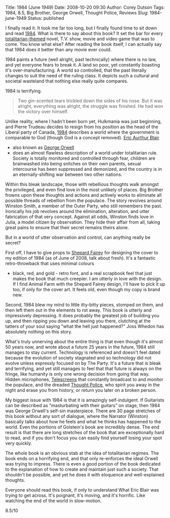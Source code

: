 Title: 1984 (June 1949)
Date: 2008-10-20 09:30
Author: Corey Dutson
Tags: 1984, 8.5, Big Brother, George Orwell, Thought Police, Reviews
Slug: 1984-june-1949
Status: published

I finally read it. It took me far too long, but I finally found time to
sit down and read
[1984](http://www.amazon.ca/Signet-Classics-1984-George-Orwell/dp/0451524934/ref=pd_bbs_sr_1?ie=UTF8&s=books&qid=1224465918&sr=8-1 "Amazon.ca: 1984").
What is there to say about this book? It set the bar for every
[totalitarian-themed](http://en.wikipedia.org/wiki/Totalitarianism "Wikipedia: Totalitarianism")
novel, T.V. show, movie and video game that was to come. You know what
else? After reading the book itself, I can actually say that 1984 does
it better than any movie ever could.

1984 paints a future (well alright, past technically) where there is no
law, and yet everyone fears to break it. A land so poor, yet constantly
boasting it's over-manufacturing. A world so controlled, that the past
literally changes to suit the need of the ruling class. It depicts such
a cultural and societal wasteland that nothing else really quite
compares.

1984 is terrifying.


<!-- PELICAN_END_SUMMARY -->


> Two gin-scented tears trickled down the sides of his nose. But it was
> alright, everything was alright, the struggle was finished. He had won
> the victory over himself.

Unlike reality, where I hadn't been born yet, Hulkmania was just
beginning, and Pierre Trudeau decides to resign from his position as the
head of the Liberal party of Canada,
[1984](http://en.wikipedia.org/wiki/Nineteen_Eighty-Four "Wikipedia: 1984")
describes a world where the government is comparable to God (though God
is a concept removed). [Eric Aurthur
Blair](http://en.wikipedia.org/wiki/George_Orwell "Wikipedia Eric Aurthur Blair")
- also known as [George
Orwell](http://en.wikipedia.org/wiki/George_Orwell "Wikipedia: George Orwell")
- does an almost flawless description of a world under totalitarian
rule. Society is totally monitored and controlled through fear, children
are brainwashed into being snitches on their own parents, sexual
intercourse has been suppressed and demonized, and the country is in an
eternally-shifting war between two other nations.

Within this bleak landscape, those with rebellious thoughts walk amongst
the privileged, and even find love in the most unlikely of places. Big
Brother frowns upon these thoughts and actions and actively works to
eliminate all possible threads of rebellion from the populace. The story
revolves around Winston Smith, a member of the Outer Party, who still
remembers the past. Ironically his job revolves around the elimination,
alteration, and utter fabrication of that very concept. Against all
odds, Winston finds love in Julia, a model citizen by observation. They
hide their affair from all, taking great pains to ensure that their
secret remains theirs alone.

But in a world of utter observation and control, can anything really be
secret?

First off, I have to give props to [Shepard
Fairey](http://obeygiant.com/ "Obey Giant: Shepard Fairey") for
designing the cover to my edition of 1984 (as of June of 2008, talk
about fresh). It's a fantastic retro-throwback that uses minimal colours
- black, red, and gold - retro font, and a real scrapbook feel that just
makes the book that much creepier. I am utterly in love with the design.
If I find Animal Farm with the Shepard Fairey design, I'll have to pick
it up too, if only for the cover art. It feels old, even though my copy
is brand new.



Second, 1984 blew my mind to little itty-bitty pieces, stomped on them,
and then left them out in the elements to rot away. This book is utterly
and impressively depressing. It does probably the greatest job of
building you up, and then ripping you down and leaving you there,
clutching at the tatters of your soul saying "what the hell just
happened?" Joss Whedon has absolutely nothing on this story.

What's truly unnerving about the entire thing is that even though it's
almost 50 years now, and wrote about a future 25 years in the future,
1984 still manages to stay current. Technology is referenced and doesn't
feel dated because the evolution of society stagnated and so technology
did not evolve unless expressly focused on by The Party. It's a future
that is bleak and terrifying, and yet still manages to feel that that
future is always on the fringe, like humanity is only one wrong decision
from going that way. Hidden microphones,
[Telescreens](http://en.wikipedia.org/wiki/Telescreen "Wikipedia: Telescreen")
that constantly broadcast to and monitor the populace, and the dreaded
[Thought
Police](http://en.wikipedia.org/wiki/Thought_Police "Wikipedia: Thought Police"),
who spirit you away in the night and erase you from history, or return
you later on a broken person.

My biggest issue with 1984 is that it is amazingly self-indulgent. If
Guitarists can be described as "masturbating with their guitars" on
stage, then 1984 was George Orwell's self-sin masterpiece. There are 30
page stretches of this book without any sort of dialogue, where the
Narrator (Winston) basically talks about how he feels and what he thinks
has happened to the world. Even the portions of Golstein's book are
incredibly dense. The end result is that there are long stretches of the
book that are exceptionally hard to read, and if you don't focus you can
easily find yourself losing your spot very quickly.

The whole book is an obvious stab at the idea of totalitarian regimes.
The book ends on a horrifying end, and that only re-enforces the ideal
Orwell was trying to impress. There is even a good portion of the book
dedicated to the explanation of how to create and maintain just such a
society. That shouldn't be possible, and yet he does it with eloquence
and well-explained thoughts.

Everyone should read this book, if only to understand What Eric Blair
was trying to get across. It's poignant, it's moving, and it's horrific.
Like watching the end of the world in slow-motion.

8.5/10
